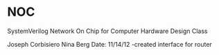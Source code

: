 NOC
===

SystemVerilog Network On Chip for Computer Hardware Design Class

Joseph Corbisiero
Nina Berg
Date: 11/14/12
-created interface for router
